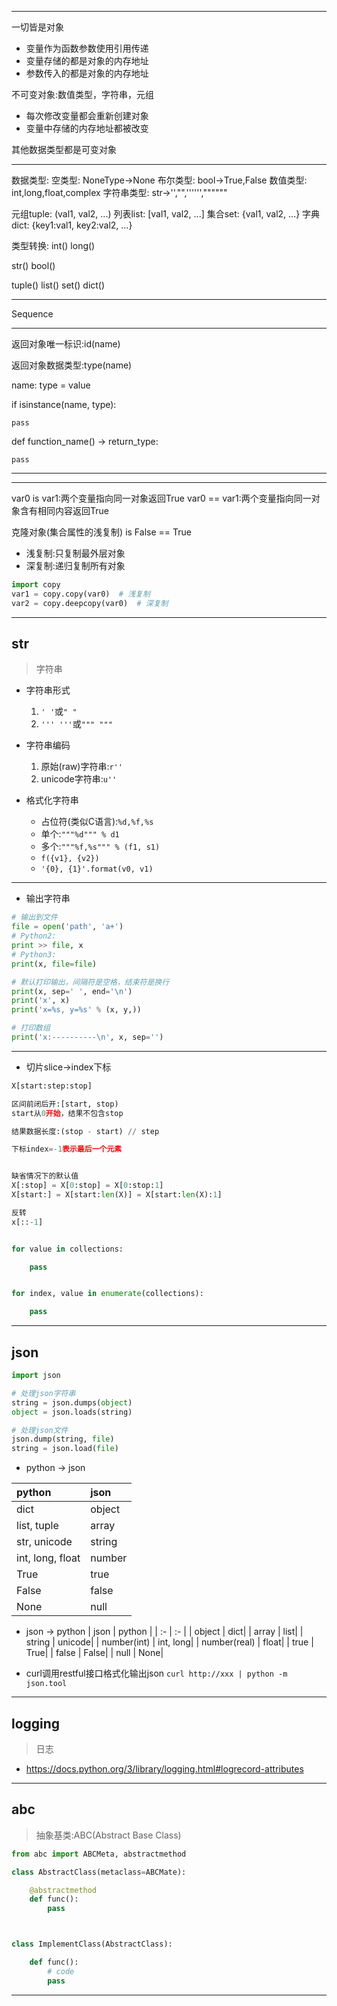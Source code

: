 
---

一切皆是对象

- 变量作为函数参数使用引用传递
- 变量存储的都是对象的内存地址
- 参数传入的都是对象的内存地址

不可变对象:数值类型，字符串，元组

- 每次修改变量都会重新创建对象
- 变量中存储的内存地址都被改变

其他数据类型都是可变对象

---

数据类型:
空类型:         NoneType->None
布尔类型:       bool->True,False
数值类型:       int,long,float,complex
字符串类型:     str->'',"",'''''',""""""

元组tuple:  (val1, val2, ...)
列表list:   [val1, val2, ...]
集合set:    {val1, val2, ...}
字典dict:   {key1:val1, key2:val2, ...}


类型转换:
int()
long()

str()
bool()

tuple()
list()
set()
dict()

---

Sequence


---

返回对象唯一标识:id(name)

返回对象数据类型:type(name)

name: type = value

if isinstance(name, type):

    pass

def function_name() -> return_type:

    pass




---




---

var0 is var1:两个变量指向同一对象返回True
var0 == var1:两个变量指向同一对象含有相同内容返回True

克隆对象(集合属性的浅复制)
is False
== True


- 浅复制:只复制最外层对象
- 深复制:递归复制所有对象

```py
import copy
var1 = copy.copy(var0)  # 浅复制
var2 = copy.deepcopy(var0)  # 深复制
```


---
## str
> 字符串

- 字符串形式
    1. `' '`或`" "`
    2. `''' '''`或`""" """`

- 字符串编码
    1. 原始(raw)字符串:`r''`
    2. unicode字符串:`u''`


- 格式化字符串
    - 占位符(类似C语言):`%d,%f,%s`
    - 单个:`"""%d""" % d1`
    - 多个:`"""%f,%s""" % (f1, s1)`
    - `f({v1}, {v2})`
    - `'{0}, {1}'.format(v0, v1)`

---

- 输出字符串
```py
# 输出到文件
file = open('path', 'a+')
# Python2:
print >> file, x
# Python3:
print(x, file=file)

# 默认打印输出，间隔符是空格，结束符是换行
print(x, sep=' ', end='\n')
print('x', x)
print('x=%s, y=%s' % (x, y,))

# 打印数组
print('x:----------\n', x, sep='')

```

---
- 切片slice->index下标
```py
X[start:step:stop]

区间前闭后开:[start, stop)
start从0开始，结果不包含stop

结果数据长度:(stop - start) // step

下标index=-1表示最后一个元素


缺省情况下的默认值
X[:stop] = X[0:stop] = X[0:stop:1]
X[start:] = X[start:len(X)] = X[start:len(X):1]

反转
x[::-1]


for value in collections:

    pass


for index, value in enumerate(collections):

    pass
```

---

## json
```py
import json

# 处理json字符串
string = json.dumps(object)
object = json.loads(string)

# 处理json文件
json.dump(string, file)
string = json.load(file)
```
- python -> json

| python | json |
| :- | :- |
| dict | object|
| list, tuple | array|
| str, unicode | string|
| int, long, float | number|
| True  | true|
| False | false|
| None | null|

- json -> python
| json | python |
| :- | :- |
| object | dict|
| array | list|
| string | unicode|
| number(int) | int, long|
| number(real) | float|
| true | True|
| false | False|
| null | None|

- curl调用restful接口格式化输出json
`curl http://xxx | python -m json.tool`



---
## logging
> 日志

- https://docs.python.org/3/library/logging.html#logrecord-attributes

---
## abc
> 抽象基类:ABC(Abstract Base Class)
```py
from abc import ABCMeta, abstractmethod

class AbstractClass(metaclass=ABCMate):

    @abstractmethod
    def func():
        pass



class ImplementClass(AbstractClass):

    def func():
        # code
        pass

```



---